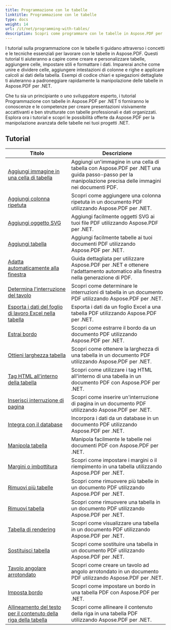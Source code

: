 ```yaml
---
title: Programmazione con le tabelle
linktitle: Programmazione con le tabelle
type: docs
weight: 14
url: /it/net/programming-with-tables/
description: Scopri come programmare con le tabelle in Aspose.PDF per .NET con tutorial passo-passo.
---
```

I tutorial sulla programmazione con le tabelle ti guidano attraverso i concetti e le tecniche essenziali per lavorare con le tabelle in Aspose.PDF. Questi tutorial ti aiuteranno a capire come creare e personalizzare tabelle, aggiungere celle, impostare stili e formattare i dati. Imparerai anche come unire e dividere celle, aggiungere intestazioni di colonne e righe e applicare calcoli ai dati della tabella. Esempi di codice chiari e spiegazioni dettagliate ti aiuteranno a padroneggiare rapidamente la manipolazione delle tabelle in Aspose.PDF per .NET.

Che tu sia un principiante o uno sviluppatore esperto, i tutorial Programmazione con tabelle in Aspose.PDF per .NET ti forniranno le conoscenze e le competenze per creare presentazioni visivamente accattivanti e ben strutturate con tabelle professionali e dati organizzati. Esplora ora i tutorial e scopri le possibilità offerte da Aspose.PDF per la manipolazione avanzata delle tabelle nei tuoi progetti .NET.

## Tutorial
| Titolo | Descrizione |
| --- | --- | 
| [Aggiungi immagine in una cella di tabella](./add-image-in-a-table-cell/) | Aggiungi un'immagine in una cella di tabella con Aspose.PDF per .NET una guida passo-passo per la manipolazione precisa delle immagini nei documenti PDF. |  
| [Aggiungi colonna ripetuta](./add-repeating-column/) | Scopri come aggiungere una colonna ripetuta in un documento PDF utilizzando Aspose.PDF per .NET. |  
| [Aggiungi oggetto SVG](./add-svg-object/) | Aggiungi facilmente oggetti SVG ai tuoi file PDF utilizzando Aspose.PDF per .NET. |  
| [Aggiungi tabella](./add-table/) | Aggiungi facilmente tabelle ai tuoi documenti PDF utilizzando Aspose.PDF per .NET. |  
| [Adatta automaticamente alla finestra](./auto-fit-to-window/) | Guida dettagliata per utilizzare Aspose.PDF per .NET e ottenere l'adattamento automatico alla finestra nella generazione di PDF. |  
| [Determina l'interruzione del tavolo](./determine-table-break/) | Scopri come determinare le interruzioni di tabella in un documento PDF utilizzando Aspose.PDF per .NET. |  
| [Esporta i dati del foglio di lavoro Excel nella tabella](./export-excel-worksheet-data-to-table/) | Esporta i dati da un foglio Excel a una tabella PDF utilizzando Aspose.PDF per .NET. |  
| [Estrai bordo](./extract-border/) | Scopri come estrarre il bordo da un documento PDF utilizzando Aspose.PDF per .NET. |  
| [Ottieni larghezza tabella](./get-table-width/) | Scopri come ottenere la larghezza di una tabella in un documento PDF utilizzando Aspose.PDF per .NET. |  
| [Tag HTML all'interno della tabella](./html-tags-inside-table/) | Scopri come utilizzare i tag HTML all'interno di una tabella in un documento PDF con Aspose.PDF per .NET. |  
| [Inserisci interruzione di pagina](./insert-page-break/) | Scopri come inserire un'interruzione di pagina in un documento PDF utilizzando Aspose.PDF per .NET. |  
| [Integra con il database](./integrate-with-database/) | Incorpora i dati da un database in un documento PDF utilizzando Aspose.PDF per .NET. |  
| [Manipola tabella](./manipulate-table/) | Manipola facilmente le tabelle nei documenti PDF con Aspose.PDF per .NET. |  
| [Margini o imbottitura](./margins-or-padding/) | Scopri come impostare i margini o il riempimento in una tabella utilizzando Aspose.PDF per .NET. |  
| [Rimuovi più tabelle](./remove-multiple-tables/) | Scopri come rimuovere più tabelle in un documento PDF utilizzando Aspose.PDF per .NET. |  
| [Rimuovi tabella](./remove-table/) | Scopri come rimuovere una tabella in un documento PDF utilizzando Aspose.PDF per .NET. |  
| [Tabella di rendering](./render-table/) | Scopri come visualizzare una tabella in un documento PDF utilizzando Aspose.PDF per .NET. |  
| [Sostituisci tabella](./replace-table/) | Scopri come sostituire una tabella in un documento PDF utilizzando Aspose.PDF per .NET. |  
| [Tavolo angolare arrotondato](./rounded-corner-table/) | Scopri come creare un tavolo ad angolo arrotondato in un documento PDF utilizzando Aspose.PDF per .NET. |  
| [Imposta bordo](./set-border/) | Scopri come impostare un bordo in una tabella PDF con Aspose.PDF per .NET. |  
| [Allineamento del testo per il contenuto della riga della tabella](./text-alignment-for-table-row-content/) | Scopri come allineare il contenuto della riga in una tabella PDF utilizzando Aspose.PDF per .NET. |  